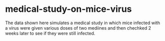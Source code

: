 # medical-study-on-mice-virus
The data shown here simulates a medical study in which mice infected with a virus were given various doses of two mediines and then chechked 2 weeks later to see if they were still infected.
